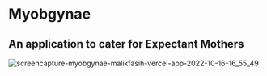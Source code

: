 # Myobgynae
## An application to cater for Expectant Mothers

![screencapture-myobgynae-malikfasih-vercel-app-2022-10-16-16_55_49](https://user-images.githubusercontent.com/90088021/196034112-938940bc-1d64-4b71-822e-0240cfd336b4.png)
